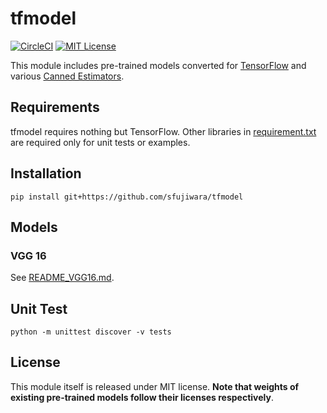 # tfmodel

[![CircleCI](https://circleci.com/gh/sfujiwara/tfmodel.svg?style=svg)](https://circleci.com/gh/sfujiwara/tfmodel)
[![MIT License](http://img.shields.io/badge/license-MIT-blue.svg?style=flat)](LICENSE)

This module includes pre-trained models converted for [TensorFlow](https://www.tensorflow.org/) and various [Canned Estimators](https://www.tensorflow.org/programmers_guide/estimators#pre-made_estimators).

## Requirements

tfmodel requires nothing but TensorFlow.
Other libraries in [requirement.txt](requirements.txt) are required only for unit tests or examples.

## Installation

```
pip install git+https://github.com/sfujiwara/tfmodel
```

## Models

### VGG 16

See [README_VGG16.md](README_VGG16.md).

## Unit Test

```
python -m unittest discover -v tests
```

## License

This module itself is released under MIT license.
**Note that weights of existing pre-trained models follow their licenses respectively**.
